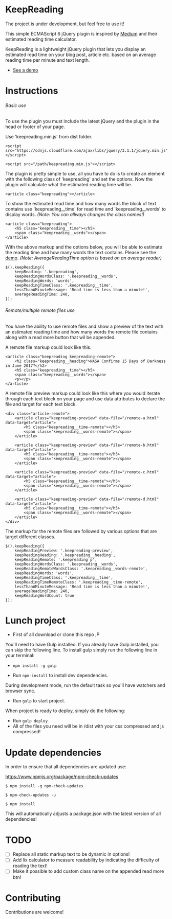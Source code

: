 KeepReading
==========================

The project is under development, but feel free to use it!

This simple ECMAScript 6 jQuery plugin is inspired by [Medium](https://medium.com/ "Medium") and their estimated reading time calculator.

KeepReading is a lightweight jQuery plugin that lets you display an estimated read time on your blog post, article etc. based on an average reading time per minute and text length.

* [See a demo](https://keepreading-6a1d7.firebaseapp.com "Demo page!")

Instructions
==========================

###### Basic use

To use the plugin you must include the latest jQuery and the plugin in the head or footer of your page.

Use 'keepreading.min.js' from dist folder.

```
<script src="https://cdnjs.cloudflare.com/ajax/libs/jquery/3.1.1/jquery.min.js"></script>

<script src="/path/keepreading.min.js"></script>
```

The plugin is pretty simple to use, all you have to do is to create an element with the following class of 'keepreading' and set the options. Now the plugin will calculate what the estimated reading time will be.

```
<article class="keepreading"></article>
```

To show the estimated read time and how many words the block of text contains use 'keepreading__time' for read time and 'keepreading__words' to display words. *(Note: You can allways changes the class names!)*

```
<article class="keepreading">
    <h5 class="keepreading__time"></h5>
    <span class="keepreading__words"></span>
</article>
```

With the above markup and the options below, you will be able to estimate the reading time and how many words the text contains. Please see the [demo](https://keepreading-6a1d7.firebaseapp.com "Demo page!"). *(Note: AverageReadingTime option is based on an average reader)*

```
$().keepReading({
    keepReading: '.keepreading',
    keepReadingWordsClass: '.keepreading__words',
    keepReadingWords: 'words',
    keepReadingTimeClass: '.keepreading__time',
    lessThanAMinuteMessage: 'Read time is less than a minute!',
    averageReadingTime: 240,
});
```

###### Remote/multiple remote files use

You have the ability to use remote files and show a preview of the text with an estimated reading time and how many words the remote file contains along with a read more button that wil be appended.

A remote file markup could look like this.

```
<article class="keepreading keepreading-remote">
    <h2 class="keepreading__heading">NASA Confirms 15 Days of Darkness in June 2017?</h2>
    <h5 class="keepreading__time"></h5>
    <span class="keepreading__words"></span>
    <p></p>
</article>
```

A remote file preview markup could look like this where you would iterate through each text block on your page and use data attributes to declare the file and target for each text block.

```
<div class="article-remote">
    <article class="keepreading-preview" data-file="/remote-a.html" data-target="article">
        <h5 class="keepreading__time-remote"></h5>
        <span class="keepreading__words-remote"></span>
    </article>

    <article class="keepreading-preview" data-file="/remote-b.html" data-target="article">
        <h5 class="keepreading__time-remote"></h5>
        <span class="keepreading__words-remote"></span>
    </article>

    <article class="keepreading-preview" data-file="/remote-c.html" data-target="article">
        <h5 class="keepreading__time-remote"></h5>
        <span class="keepreading__words-remote"></span>
    </article>

    <article class="keepreading-preview" data-file="/remote-d.html" data-target="article">
        <h5 class="keepreading__time-remote"></h5>
        <span class="keepreading__words-remote"></span>
    </article>
</div>
```

The markup for the remote files are followed by various options that are target different classes.

```
$().keepReading({
    keepReadingPreview: '.keepreading-preview',
    keepReadingHeading: '.keepreading__heading',
    keepReadingRemote: '.keepreading p',
    keepReadingWordsClass: '.keepreading__words',
    keepReadingRemoteWordsClass: '.keepreading__words-remote',
    keepReadingWords: 'words',
    keepReadingTimeClass: '.keepreading__time',
    keepReadingTimeRemoteClass: '.keepreading__time-remote',
    lessThanAMinuteMessage: 'Read time is less than a minute!',
    averageReadingTime: 240,
    keepReadingWordCount: true
});
```

Lunch project
==========================

* First of all download or clone this repo ;P

You'll need to have Gulp installed. If you already have Gulp installed, you can skip the following line.
To install gulp simply run the following line in your terminal:
* `npm install -g gulp`

* Run `npm-install` to install dev dependencies.

During development mode, run the default task so you'll have watchers and browser sync.
* Run `gulp` to start project.

When project is ready to deploy, simply do the following:
* Run `gulp deploy`
* All of the files you need will be in /dist with your css compressed and js compressed!

Update dependencies
==========================

In order to ensure that all dependencies are updated use:

https://www.npmjs.org/package/npm-check-updates

`$ npm install -g npm-check-updates`

`$ npm-check-updates -u`

`$ npm install`

This will automatically adjusts a package.json with the latest version of all dependencies!

TODO
==========================

- [ ] Replace all static markup text to be dynamic in options!
- [ ] Add lix calculator to measure readability by indicating the difficulty of reading the text!
- [ ] Make it possible to add custom class name on the appended read more btn!

Contributing
==========================

Contributions are welcome!
